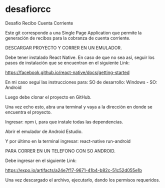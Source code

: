 # desafiorcc

Desafio Recibo Cuenta Corriente

Este git corresponde a una Single Page Application que permite la generación de recibos para la cobranza de cuenta corriente.


DESCARGAR PROYECTO Y CORRER EN UN EMULADOR.

Debe tener instalado React Native. En caso de que no sea así, seguir los pasos de instalación que se encuentran en el siguiente Link:

https://facebook.github.io/react-native/docs/getting-started

En mi caso seguí las instrucciones para:
    SO de desarrollo: Windows - SO: Android

Luego debe clonar el proyecto en GitHub.

Una vez echo esto, abra una terminal y vaya a la dirección en donde se encuentra el proyecto.

Ingresar: npm i, para que instale todas las dependencias.

Abrir el emulador de Android Estudio.

Y por último en la terminal ingresar: react-native run-android


PARA CORRER EN UN TELEFONO CON SO ANDROID.

Debe ingresar en el siguiente Link:

https://expo.io/artifacts/a24e7f17-9671-41b4-b82c-51c52d055e1b

Una vez descargado el archivo, ejecutarlo, dando los permisos requeridos.